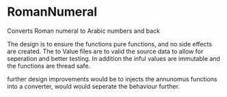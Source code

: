 # RomanNumeral
Converts Roman numeral to Arabic numbers and back

The design is to ensure the functions pure functions, and no side effects are created. The to Value files are to valid the source data to allow for seperation and better testing. In addition the inful values are immutable and the functions are thread safe.

further design improvements would be to injects the annunomus functions into a converter, would would seperate the behaviour further.

